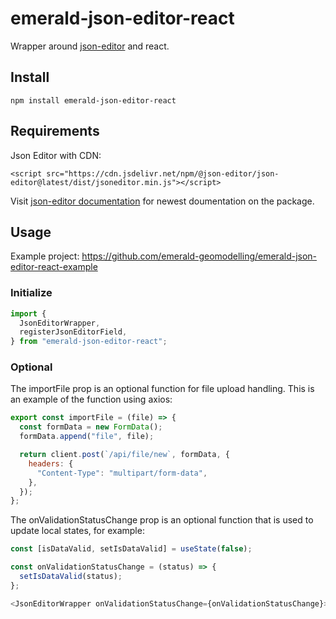 # emerald-json-editor-react

Wrapper around [json-editor](https://github.com/json-editor/json-editor) and react.

## Install

```
npm install emerald-json-editor-react
```

## Requirements

Json Editor with CDN:

```
<script src="https://cdn.jsdelivr.net/npm/@json-editor/json-editor@latest/dist/jsoneditor.min.js"></script>
```

Visit [json-editor documentation](https://github.com/json-editor/json-editor) for newest doumentation on the package.

## Usage

Example project: https://github.com/emerald-geomodelling/emerald-json-editor-react-example

### Initialize

```javascript
import {
  JsonEditorWrapper,
  registerJsonEditorField,
} from "emerald-json-editor-react";
```

### Optional

The importFile prop is an optional function for file upload handling. This is an example of the function using axios:

```javascript
export const importFile = (file) => {
  const formData = new FormData();
  formData.append("file", file);

  return client.post(`/api/file/new`, formData, {
    headers: {
      "Content-Type": "multipart/form-data",
    },
  });
};
```

The onValidationStatusChange prop is an optional function that is used to update local states, for example:

```javascript
const [isDataValid, setIsDataValid] = useState(false);

const onValidationStatusChange = (status) => {
  setIsDataValid(status);
};

<JsonEditorWrapper onValidationStatusChange={onValidationStatusChange}>
```
